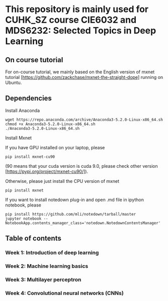 # This repository is mainly used for CUHK_SZ course CIE6032 and MDS6232: Selected Topics in Deep Learning

## On course tutorial

For on-course tutorial, we mainly based on the English version of mxnet tutorial [https://github.com/zackchase/mxnet-the-straight-dope] running on Ubuntu.

## Dependencies

Install Anaconda

```
wget https://repo.anaconda.com/archive/Anaconda3-5.2.0-Linux-x86_64.sh
chmod +x Anaconda3-5.2.0-Linux-x86_64.sh
./Anaconda3-5.2.0-Linux-x86_64.sh
```

Install Mxnet

If you have GPU installed on your laptop, please
```
pip install mxnet-cu90
```
(90 means that your cuda version is cuda 9.0, please check other version [https://pypi.org/project/mxnet-cu90/]).

Otherwise, please just install the CPU version of mxnet 
```
pip install mxnet
```

If you want to install notedown plug-in and open .md file in ipython notebook, please
```
pip install https://github.com/mli/notedown/tarball/master
jupyter notebook --NotebookApp.contents_manager_class='notedown.NotedownContentsManager'
```
## Table of contents

### Week 1: Introduction of deep learning
### Week 2: Machine learning basics
### Week 3: Multilayer perceptron 
### Week 4: Convolutional neural networks (CNNs)
